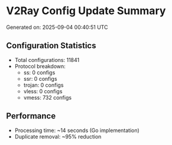 # V2Ray Config Update Summary
Generated on: 2025-09-04 00:40:51 UTC

## Configuration Statistics
- Total configurations: 11841
- Protocol breakdown:
  - ss: 0 configs
  - ssr: 0 configs
  - trojan: 0 configs
  - vless: 0 configs
  - vmess: 732 configs

## Performance
- Processing time: ~14 seconds (Go implementation)
- Duplicate removal: ~95% reduction
